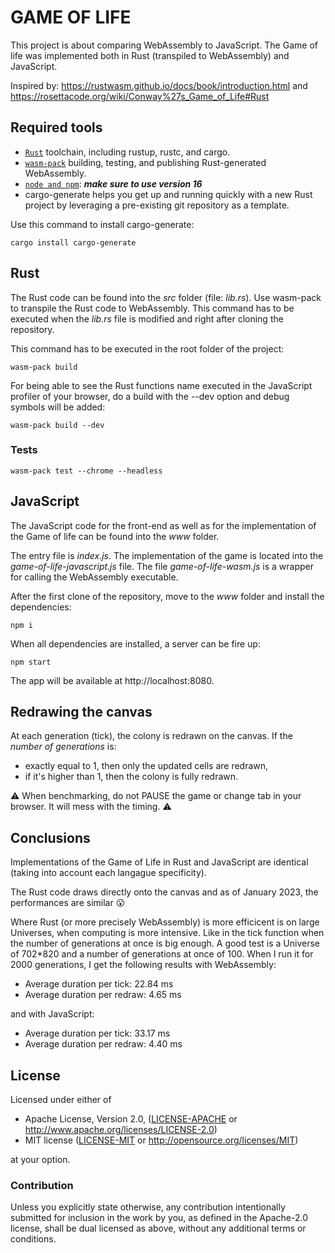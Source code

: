 # GAME OF LIFE

This project is about comparing WebAssembly to JavaScript.
The Game of life was implemented both in Rust (transpiled to WebAssembly) and JavaScript.

Inspired by: https://rustwasm.github.io/docs/book/introduction.html
and https://rosettacode.org/wiki/Conway%27s_Game_of_Life#Rust

## Required tools

-   [`Rust`](https://www.rust-lang.org/tools/install) toolchain, including rustup, rustc, and cargo.
-   [`wasm-pack`](https://rustwasm.github.io/wasm-pack/installer/) building, testing, and publishing Rust-generated WebAssembly.
-   [`node and npm`](https://nodejs.org/): **_make sure to use version 16_**
-   cargo-generate helps you get up and running quickly with a new Rust project by leveraging a pre-existing git repository as a template.

Use this command to install cargo-generate:

```shell
cargo install cargo-generate
```

## Rust

The Rust code can be found into the _src_ folder (file: _lib.rs_).
Use wasm-pack to transpile the Rust code to WebAssembly. This command has to be executed when the _lib.rs_ file is modified and right after cloning the repository.

This command has to be executed in the root folder of the project:

```shell
wasm-pack build
```

For being able to see the Rust functions name executed in the JavaScript profiler of your browser, do a build with the --dev option and debug symbols will be added:

```shell
wasm-pack build --dev
```

### Tests

```shell
wasm-pack test --chrome --headless
```

## JavaScript

The JavaScript code for the front-end as well as for the implementation of the Game of life can be found into the _www_ folder.

The entry file is _index.js_. The implementation of the game is located into the _game-of-life-javascript.js_ file. The file _game-of-life-wasm.js_ is a wrapper for calling the WebAssembly executable.

After the first clone of the repository, move to the _www_ folder and install the dependencies:

```shell
npm i
```

When all dependencies are installed, a server can be fire up:

```shell
npm start
```

The app will be available at http://localhost:8080.

## Redrawing the canvas

At each generation (tick), the colony is redrawn on the canvas.
If the _number of generations_ is:

-   exactly equal to 1, then only the updated cells are redrawn,
-   if it's higher than 1, then the colony is fully redrawn.

:warning: When benchmarking, do not PAUSE the game or change tab in your browser. It will mess with the timing. :warning:

## Conclusions

Implementations of the Game of Life in Rust and JavaScript are identical (taking into account each langague specificity).

The Rust code draws directly onto the canvas and as of January 2023, the performances are similar :open_mouth:

Where Rust (or more precisely WebAssembly) is more efficicent is on large Universes, when computing is more intensive. Like in the tick function when the number of generations at once is big enough. A good test is a Universe of 702\*820 and a number of generations at once of 100. When I run it for 2000 generations, I get the following results with WebAssembly:

-   Average duration per tick: 22.84 ms
-   Average duration per redraw: 4.65 ms

and with JavaScript:

-   Average duration per tick: 33.17 ms
-   Average duration per redraw: 4.40 ms

## License

Licensed under either of

-   Apache License, Version 2.0, ([LICENSE-APACHE](LICENSE-APACHE) or http://www.apache.org/licenses/LICENSE-2.0)
-   MIT license ([LICENSE-MIT](LICENSE-MIT) or http://opensource.org/licenses/MIT)

at your option.

### Contribution

Unless you explicitly state otherwise, any contribution intentionally
submitted for inclusion in the work by you, as defined in the Apache-2.0
license, shall be dual licensed as above, without any additional terms or
conditions.
